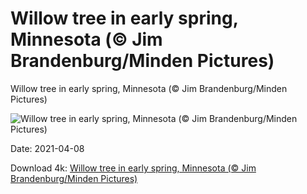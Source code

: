 # Willow tree in early spring, Minnesota (© Jim Brandenburg/Minden Pictures)

Willow tree in early spring, Minnesota (© Jim Brandenburg/Minden Pictures)

![Willow tree in early spring, Minnesota (© Jim Brandenburg/Minden Pictures)](https://bing.com/th?id=OHR.WillowNewGrowth_EN-US3318398276_UHD.jpg&w=1024&h=576)

Date: 2021-04-08

Download 4k: [Willow tree in early spring, Minnesota (© Jim Brandenburg/Minden Pictures)](https://bing.com/th?id=OHR.WillowNewGrowth_EN-US3318398276_UHD.jpg)

